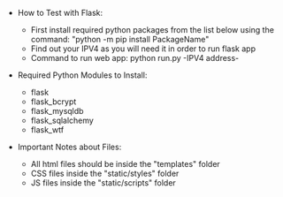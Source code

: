 - How to Test with Flask:

  - First install required python packages from the list below using the command:
    "python -m pip install PackageName"
  - Find out your IPV4 as you will need it in order to run flask app
  - Command to run web app: python run.py -IPV4 address-

- Required Python Modules to Install:

  - flask
  - flask_bcrypt
  - flask_mysqldb
  - flask_sqlalchemy
  - flask_wtf

- Important Notes about Files:
  - All html files should be inside the "templates" folder
  - CSS files inside the "static/styles" folder
  - JS files inside the "static/scripts" folder
